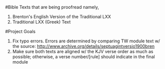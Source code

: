 #Bible Texts that are being proofread namely, 
1. Brenton's English Version of the Traditional LXX
2. Traditional LXX (Greek) Text

#Project Goals
1. Fix typo errors. Errors are determined by comparing TW module text w/ the source: http://www.archive.org/details/septuagintversio1900bren
2. Make sure both texts are aligned w/ the KJV verse order as much as possible; otherwise, a verse number/[rule] should indicate in the final module
